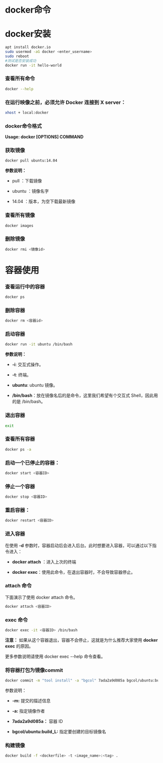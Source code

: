 
# docker命令

# docker安装

```bash
apt install docker.io
sudo usermod -aG docker <enter_username>
sudo reboot
#测试是否安装成功
docker run -it hello-world

```

### 查看所有命令

```bash
docker --help
```

### 在运行映像之前，必须允许 Docker 连接到 X server：

```bash
xhost + local:docker
```

### docker命令格式

**Usage:  docker \[OPTIONS] COMMAND**

### 获取镜像

```bash
docker pull ubuntu:14.04
```

**参数说明：**

*   pull ：下载镜像

*   ubuntu ：镜像名字

*   14.04 ：版本，为空下载最新镜像

### 查看所有镜像

```bash
docker images
```

### 删除镜像

```bash
docker rmi <镜像id>
```

# 容器使用

### 查看运行中的容器

```bash
docker ps
```

### 删除容器

```bash
docker rm <容器id>
```

### 启动容器

```bash
docker run -it ubuntu /bin/bash
```

**参数说明：**

*   **-i**: 交互式操作。

*   **-t**: 终端。

*   **ubuntu**: ubuntu 镜像。

*   **/bin/bash**：放在镜像名后的是命令，这里我们希望有个交互式 Shell，因此用的是 /bin/bash。

### 退出容器

```bash
exit
```

### 查看所有容器

```bash
docker ps -a
```

### 启动一个已停止的容器：

```bash
docker start <容器ID>
```

### 停止一个容器

```bash
docker stop <容器ID>
```

### 重启容器：

```bash
docker restart <容器ID>
```

### 进入容器

在使用 **-d** 参数时，容器启动后会进入后台。此时想要进入容器，可以通过以下指令进入：

*   **docker attach** ：进入上次的终端

*   **docker exec**：使用此命令，在退出容器时，不会导致容器停止。

### attach 命令

下面演示了使用 docker attach 命令。

```bash
docker attach <容器ID>
```

### exec 命令

```bash
docker exec -it <容器ID> /bin/bash
```

**注意：** 如果从这个容器退出，容器不会停止，这就是为什么推荐大家使用 **docker exec** 的原因。

更多参数说明请使用 docker exec --help 命令查看。

### 将容器打包为镜像commit

```bash
docker commit -m "tool install" -a "bgcol" 7ada2a9d085a bgcol/ubuntu:build_L
```

参数说明：

*   **-m:** 提交的描述信息

*   **-a:** 指定镜像作者

*   **7ada2a9d085a：** 容器 ID

*   **bgcol/ubuntu:build\_L:** 指定要创建的目标镜像名

### 构建镜像

```bash
docker build -f <dockerfile> -t <image_name>:<tag> .
```
